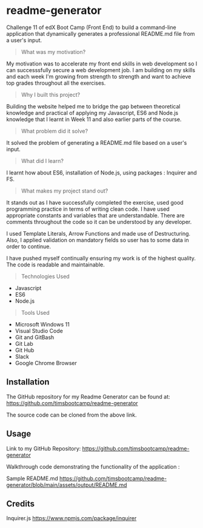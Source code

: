 # readme-generator
Challenge 11 of edX Boot Camp (Front End) to build a command-line application that dynamically generates a professional README.md file from a user's input.

> What was my motivation?

My motivation was to accelerate my front end skills in web development so I can successsfully secure a web development job.  I am building on my skills and each week I'm growing from strength to strength and want to achieve top grades throughout all the exercises.


>Why I built this project?

Building the website helped me to bridge the gap between theoretical knowledge and practical of applying
my Javascript, ES6 and Node.js knowledge that I learnt in Week 11 and also earlier parts of the course.


> What problem did it solve?

It solved the problem of generating a README.md file based on a user's input.


> What did I learn?

I learnt how about ES6, installation of Node.js, using packages : Inquirer and FS.


> What makes my project stand out? 

It stands out as I have successfully completed the exercise, used good programming practice in terms of writing clean code. I have used appropriate constants and variables that are understandable. There are comments throughout the code so it can be understood by any developer.  

I used Template Literals, Arrow Functions and made use of Destructuring. Also, I applied validation on mandatory
fields so user has to some data in order to continue.

I have pushed myself continually ensuring my work is of the highest quality. The code is readable and maintainable. 


> Technologies Used

* Javascript
* ES6
* Node.js


> Tools Used

* Microsoft Windows 11
* Visual Studio Code
* Git and GitBash
* Git Lab
* Git Hub
* Slack
* Google Chrome Browser


## Installation

The GitHub repository for my Readme Generator can be found at: 
https://github.com/timsbootcamp/readme-generator

The source code can be cloned from the above link. 


## Usage

Link to my GitHub Repository: https://github.com/timsbootcamp/readme-generator

Walkthrough code demonstrating the functionality of the application :

Sample README.md
https://github.com/timsbootcamp/readme-generator/blob/main/assets/output/README.md




## Credits

Inquirer.js
https://www.npmjs.com/package/inquirer